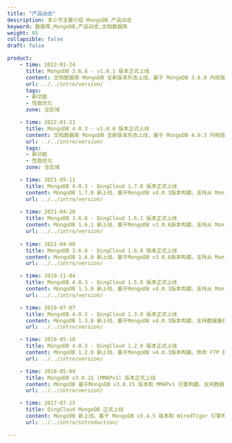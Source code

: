 ```yaml
---
title: "产品动态"
description: 本小节主要介绍 MongoDB 产品动态
keyword: 数据库,MongoDB,产品动态,文档数据库
weight: 05
collapsible: false
draft: false

product:
    - time: 2022-01-24
      title: MongoDB 3.6.8 - v1.0.1 版本正式上线
      content: 文档数据库 MongoDB 全新版本形态上线，基于 MongoDB 3.6.8 内核版本构建。<br>- 新增 MongoShake 配置参数和组件，支持 MongoDB 集群间数据迁移和同步，提供集群灾备和多活功能。<br>- 新增 Mongodb Exporter 配置参数和组件，支持对接 Prometheus，提供基于 Exporter 的 MongoDB 服务状态监控功能。<br>- 新增 Node Exporter 配置参数和组件，支持对接 Prometheus，提供基于 Exporter 的资源状态监控功能。<br>-  新增 “Replica Node” 配置参数，支持副本节点性能参数管理。<br>- 新增“游标数量”、“网络流量”、“事务”等 15 项服务监控指标，丰富服务监控信息。<br>- 新增集群续费功能，支持手动设置续费时长。<br>- 更新 Zabbix 和 Caddy 客户端版本。
      url: ../../intro/version/
      tags:
      - 新功能
      - 性能优化
      zone: 全区域

    - time: 2022-01-21
      title: MongoDB 4.0.3 - v1.0.0 版本正式上线
      content: 文档数据库 MongoDB 全新版本形态上线，基于 MongoDB 4.0.3 内核版本构建。<br>- 新增 MongoShake 配置参数和组件，支持 MongoDB 集群间数据迁移和同步，提供集群灾备和多活功能。<br>- 新增 Mongodb Exporter 配置参数和组件，支持对接 Prometheus，提供基于 Exporter 的 MongoDB 服务状态监控功能。<br>- 新增 Node Exporter 配置参数和组件，支持对接 Prometheus，提供基于 Exporter 的资源状态监控功能。<br>-  新增 “Replica Node” 配置参数，支持副本节点性能参数管理。<br>- 新增“游标数量”、“网络流量”、“事务”等 15 项服务监控指标，丰富服务监控信息。<br>- 新增集群续费功能，支持手动设置续费时长。<br>- 更新 Zabbix 和 Caddy 客户端版本。
      url: ../../intro/version/
      tags:
      - 新功能
      - 性能优化
      zone: 全区域

    - time: 2021-05-11
      title: MongoDB 4.0.3 - QingCloud 1.7.0 版本正式上线
      content: MongoDB 1.7.0 新上线，基于MongoDB v4.0.3版本构建。支持从 MongoDB v3.6.8 滚动升级，支持查看和修改特性功能版本。
      url: ../../intro/version/
    
    - time: 2021-04-28
      title: MongoDB 3.6.8 - QingCloud 1.6.1 版本正式上线
      content: MongoDB 1.6.1 新上线，基于MongoDB v3.0.6版本构建。支持从 MongoDB v3.4.5 滚动升级，支持查看和修改特性功能版本。
      url: ../../intro/version/
    
    - time: 2021-04-08
      title: MongoDB 3.6.8 - QingCloud 1.6.0 版本正式上线
      content: MongoDB 1.6.0 新上线，基于MongoDB v3.0.6版本构建。支持从 MongoDB v3.4.5 滚动升级，支持查看和修改特性功能版本。
      url: ../../intro/version/

    - time: 2019-11-04
      title: MongoDB 4.0.3 - QingCloud 1.5.0 版本正式上线
      content: MongoDB 1.5.0 新上线，基于MongoDB v4.0.3版本构建。支持从 MongoDB v3.6.8 滚动升级，新增多个服务监控项、数据盘自动扩容等功能。
      url: ../../intro/version/

    - time: 2019-07-07
      title: MongoDB 4.0.3 - QingCloud 1.3.0 版本正式上线
      content: MongoDB 1.3.0 新上线，基于MongoDB v4.0.3版本构建。支持数据备份、版本升级、在线纵向扩容等功能。
      url: ../../intro/version/

    - time: 2019-05-10
      title: MongoDB 4.0.3 - QingCloud 1.2.0 版本正式上线
      content: MongoDB 1.2.0 新上线，基于MongoDB v4.0.3版本构建。修改 FTP 服务为 Caddy 服务等功能。
      url: ../../intro/version/

    - time: 2018-05-09
      title: MongoDB v3.0.15 (MMAPv1) 版本正式上线
      content: MongoDB 基于MongoDB v3.0.15 版本和 MMAPv1 引擎构建。支持数据备份等功能。
      url: ../../intro/version/

    - time: 2017-07-25
      title: QingCloud MongoDB 正式上线
      content: MongoDB 新上线，基于 MongoDB v3.4.5 版本和 WiredTiger 引擎构建，提供自动备份、在线扩容、横向伸缩等功能。
      url: ../../intro/introduction/

---
```


<!-- 设置上述参数可生成产品动态页  -->
